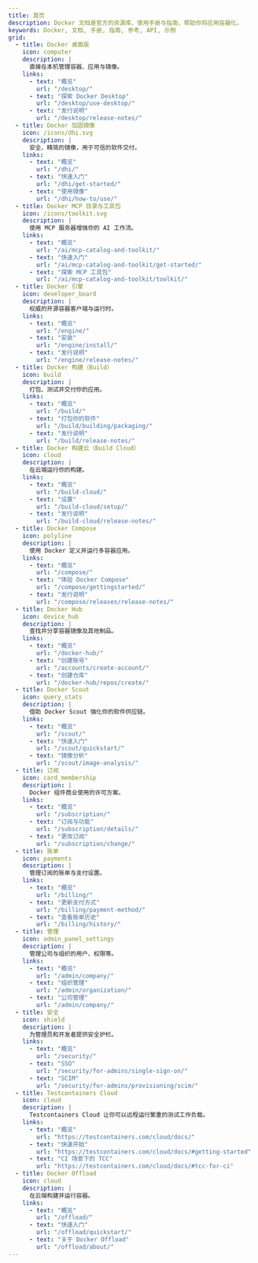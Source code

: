 ```yaml
---
title: 首页
description: Docker 文档是官方的资源库、使用手册与指南，帮助你将应用容器化。
keywords: Docker, 文档, 手册, 指南, 参考, API, 示例
grid:
  - title: Docker 桌面版
    icon: computer
    description: |
      直接在本机管理容器、应用与镜像。
    links:
      - text: "概览"
        url: "/desktop/"
      - text: "探索 Docker Desktop"
        url: "/desktop/use-desktop/"
      - text: "发行说明"
        url: "/desktop/release-notes/"
  - title: Docker 加固镜像
    icon: /icons/dhi.svg
    description: |
      安全、精简的镜像，用于可信的软件交付。
    links:
      - text: "概览"
        url: "/dhi/"
      - text: "快速入门"
        url: "/dhi/get-started/"
      - text: "使用镜像"
        url: "/dhi/how-to/use/"
  - title: Docker MCP 目录与工具包
    icon: /icons/toolkit.svg
    description: |
      使用 MCP 服务器增强你的 AI 工作流。
    links:
      - text: "概览"
        url: "/ai/mcp-catalog-and-toolkit/"
      - text: "快速入门"
        url: "/ai/mcp-catalog-and-toolkit/get-started/"
      - text: "探索 MCP 工具包"
        url: "/ai/mcp-catalog-and-toolkit/toolkit/"
  - title: Docker 引擎
    icon: developer_board
    description: |
      权威的开源容器客户端与运行时。
    links:
      - text: "概览"
        url: "/engine/"
      - text: "安装"
        url: "/engine/install/"
      - text: "发行说明"
        url: "/engine/release-notes/"
  - title: Docker 构建（Build）
    icon: build
    description: |
      打包、测试并交付你的应用。
    links:
      - text: "概览"
        url: "/build/"
      - text: "打包你的软件"
        url: "/build/building/packaging/"
      - text: "发行说明"
        url: "/build/release-notes/"
  - title: Docker 构建云（Build Cloud）
    icon: cloud
    description: |
      在云端运行你的构建。
    links:
      - text: "概览"
        url: "/build-cloud/"
      - text: "设置"
        url: "/build-cloud/setup/"
      - text: "发行说明"
        url: "/build-cloud/release-notes/"
  - title: Docker Compose
    icon: polyline
    description: |
      使用 Docker 定义并运行多容器应用。
    links:
      - text: "概览"
        url: "/compose/"
      - text: "体验 Docker Compose"
        url: "/compose/gettingstarted/"
      - text: "发行说明"
        url: "/compose/releases/release-notes/"
  - title: Docker Hub
    icon: device_hub
    description: |
      查找并分享容器镜像及其他制品。
    links:
      - text: "概览"
        url: "/docker-hub/"
      - text: "创建账号"
        url: "/accounts/create-account/"
      - text: "创建仓库"
        url: "/docker-hub/repos/create/"
  - title: Docker Scout
    icon: query_stats
    description: |
      借助 Docker Scout 强化你的软件供应链。
    links:
      - text: "概览"
        url: "/scout/"
      - text: "快速入门"
        url: "/scout/quickstart/"
      - text: "镜像分析"
        url: "/scout/image-analysis/"
  - title: 订阅
    icon: card_membership
    description: |
      Docker 组件商业使用的许可方案。
    links:
      - text: "概览"
        url: "/subscription/"
      - text: "订阅与功能"
        url: "/subscription/details/"
      - text: "更改订阅"
        url: "/subscription/change/"
  - title: 账单
    icon: payments
    description: |
      管理订阅的账单与支付设置。
    links:
      - text: "概览"
        url: "/billing/"
      - text: "更新支付方式"
        url: "/billing/payment-method/"
      - text: "查看账单历史"
        url: "/billing/history/"
  - title: 管理
    icon: admin_panel_settings
    description: |
      管理公司与组织的用户、权限等。
    links:
      - text: "概览"
        url: "/admin/company/"
      - text: "组织管理"
        url: "/admin/organization/"
      - text: "公司管理"
        url: "/admin/company/"
  - title: 安全
    icon: shield
    description: |
      为管理员和开发者提供安全护栏。
    links:
      - text: "概览"
        url: "/security/"
      - text: "SSO"
        url: "/security/for-admins/single-sign-on/"
      - text: "SCIM"
        url: "/security/for-admins/provisioning/scim/"
  - title: Testcontainers Cloud
    icon: cloud
    description: |
      Testcontainers Cloud 让你可以远程运行繁重的测试工作负载。
    links:
      - text: "概览"
        url: "https://testcontainers.com/cloud/docs/"
      - text: "快速开始"
        url: "https://testcontainers.com/cloud/docs/#getting-started"
      - text: "CI 场景下的 TCC"
        url: "https://testcontainers.com/cloud/docs/#tcc-for-ci"
  - title: Docker Offload
    icon: cloud
    description: |
      在云端构建并运行容器。
    links:
      - text: "概览"
        url: "/offload/"
      - text: "快速入门"
        url: "/offload/quickstart/"
      - text: "关于 Docker Offload"
        url: "/offload/about/"
---
```

